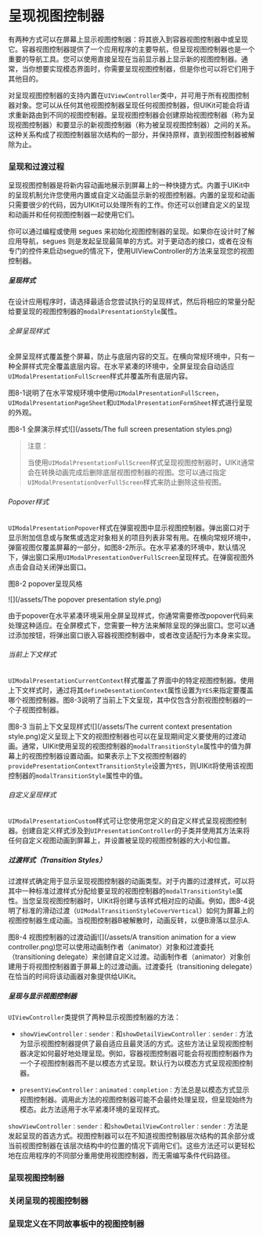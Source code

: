# 呈现视图控制器

有两种方式可以在屏幕上显示视图控制器：将其嵌入到容器视图控制器中或呈现它。容器视图控制器提供了一个应用程序的主要导航，但呈现视图控制器也是一个重要的导航工具。您可以使用直接呈现在当前显示器上显示新的视图控制器。通常，当你想要实现模态界面时，你需要呈现视图控制器，但是你也可以将它们用于其他目的。

对呈现视图控制器的支持内置在`UIViewController`类中，并可用于所有视图控制器对象。您可以从任何其他视图控制器呈现任何视图控制器，但UIKit可能会将请求重新路由到不同的视图控制器。呈现视图控制器会创建原始视图控制器（称为呈现视图控制器）和要显示的新视图控制器（称为被呈现视图控制器）之间的关系。这种关系构成了视图控制器层次结构的一部分，并保持原样，直到视图控制器被解除为止。

### 呈现和过渡过程

呈现视图控制器是将新内容动画地展示到屏幕上的一种快捷方式。内置于UIKit中的呈现机制允许您使用内置或自定义动画显示新的视图控制器。内置的呈现和动画只需要很少的代码，因为UIKit可以处理所有的工作。你还可以创建自定义的呈现和动画并和任何视图控制器一起使用它们。

你可以通过编程或使用 segues 来初始化视图控制器的呈现。如果你在设计时了解应用导航，segues 则是发起呈现最简单的方式。对于更动态的接口，或者在没有专门的控件来启动segue的情况下，使用UIViewController的方法来呈现您的视图控制器。

##### 呈现样式

在设计应用程序时，请选择最适合您尝试执行的呈现样式，然后将相应的常量分配给要呈现的视图控制器的`modalPresentationStyle`属性。

###### 全屏呈现样式

全屏呈现样式覆盖整个屏幕，防止与底层内容的交互。在横向常规环境中，只有一种全屏样式完全覆盖底层内容。在水平紧凑的环境中，全屏呈现会自动适应`UIModalPresentationFullScreen`样式并覆盖所有底层内容。

图8-1说明了在水平常规环境中使用`UIModalPresentationFullScreen`，`UIModalPresentationPageSheet`和`U​​IModalPresentationFormSheet`样式进行呈现的外观。

图8-1 全屏演示样式![](/assets/The full screen presentation styles.png)

> 注意：
>
> 当使用`UIModalPresentationFullScreen`样式呈现视图控制器时，UIKit通常会在转换动画完成后删除底层视图控制器的视图。您可以通过指定`UIModalPresentationOverFullScreen`样式来防止删除这些视图。

###### Popover样式

`UIModalPresentationPopover`样式在弹窗视图中显示视图控制器。弹出窗口对于显示附加信息或与聚焦或选定对象相关的项目列表非常有用。在横向常规环境中，弹窗视图仅覆盖屏幕的一部分，如图8-2所示。在水平紧凑的环境中，默认情况下，弹出窗口采用`UIModalPresentationOverFullScreen`呈现样式。在弹窗视图外点击会自动关闭弹出窗口。

图8-2 popover呈现风格

![](/assets/The popover presentation style.png)

由于popover在水平紧凑环境采用全屏呈现样式，你通常需要修改popover代码来处理这种适应。在全屏模式下，您需要一种方法来解除呈现的弹出窗口。您可以通过添加按钮，将弹出窗口嵌入容器视图控制器中，或者改变适配行为本身来实现。

###### 当前上下文样式

`UIModalPresentationCurrentContext`样式覆盖了界面中的特定视图控制器。使用上下文样式时，通过将其`defineDesentationContext`属性设置为`YES`来指定要覆盖哪个视图控制器。图8-3说明了当前上下文呈现，其中仅包含分割视图控制器的一个子视图控制器。

图8-3 当前上下文呈现样式![](/assets/The current context presentation style.png)定义呈现上下文的视图控制器也可以在呈现期间定义要使用的过渡动画。通常，UIKit使用呈现的视图控制器的`modalTransitionStyle`属性中的值为屏幕上的视图控制器设置动画。如果表示上下文视图控制器的`providePresentationContextTransitionStyle`设置为`YES`，则UIKit将使用该视图控制器的`modalTransitionStyle`属性中的值。

###### 自定义呈现样式

`UIModalPresentationCustom`样式可让您使用您定义的自定义样式呈现视图控制器。创建自定义样式涉及到`UIPresentationController`的子类并使用其方法来将任何自定义视图动画到屏幕上，并设置被呈现的视图控制器的大小和位置。

##### 过渡样式（Transition Styles）

过渡样式确定用于显示呈现视图控制器的动画类型。对于内置的过渡样式，可以将其中一种标准过渡样式分配给要呈现的视图控制器的`modalTransitionStyle`属性。当您呈现视图控制器时，UIKit将创建与该样式相对应的动画。例如，图8-4说明了标准的滑动过渡（`UIModalTransitionStyleCoverVertical`）如何为屏幕上的视图控制器生成动画。当视图控制器B被解散时，动画反转，以便B滑落以显示A.

图8-4 视图控制器的过渡动画![](/assets/A transition animation for a view controller.png)您可以使用动画制作者（animator）对象和过渡委托（transitioning delegate）来创建自定义过渡。动画制作者（animator）对象创建用于将视图控制器置于屏幕上的过渡动画。过渡委托（transitioning delegate）在恰当的时间将该动画器对象提供给UIKit。

##### 呈现与显示视图控制器

`UIViewController`类提供了两种显示视图控制器的方法：

* `showViewController：sender：`和`showDetailViewController：sender：`方法为显示视图控制器提供了最自适应且最灵活的方式。这些方法让呈现视图控制器决定如何最好地处理呈现。例如，容器视图控制器可能会将视图控制器作为一个子视图控制器而不是以模态方式呈现。默认行为以模态方式呈现视图控制器。

* `presentViewController：animated：completion：`方法总是以模态方式显示视图控制器。调用此方法的视图控制器可能不会最终处理呈现，但呈现始终为模态。此方法适用于水平紧凑环境的呈现样式。

`showViewController：sender：`和`showDetailViewController：sender：`方法是发起呈现的首选方式。视图控制器可以在不知道视图控制器层次结构的其余部分或当前视图控制器在该层次结构中的位置的情况下调用它们。这些方法还可以更轻松地在应用程序的不同部分重用使用视图控制器，而无需编写条件代码路径。

### 呈现视图控制器



### 关闭呈现的视图控制器

### 呈现定义在不同故事板中的视图控制器



